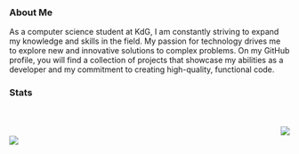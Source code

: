### About Me
As a computer science student at KdG, I am constantly striving to expand my knowledge and skills in the field. My passion for technology drives me to explore new and innovative solutions to complex problems. On my GitHub profile, you will find a collection of projects that showcase my abilities as a developer and my commitment to creating high-quality, functional code.

### Stats
<br><br> <img align="right" src="https://github-readme-stats-sigma-five.vercel.app/api/top-langs?username=BluePumpKinZ&theme=dracula&langs_count=3" />  
<img align="left" src="https://github-readme-stats.vercel.app/api?username=BluePumpKinZ&show_icons=true&theme=dracula" />

